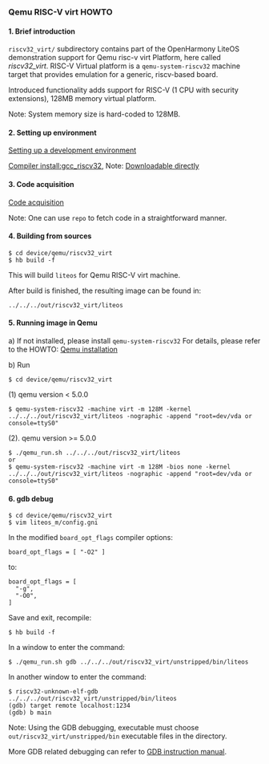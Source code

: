 ### Qemu RISC-V virt HOWTO

#### 1. Brief introduction
`riscv32_virt/` subdirectory contains part of the OpenHarmony LiteOS demonstration support for Qemu risc-v virt Platform,
here called *riscv32_virt*.
RISC-V Virtual platform is a `qemu-system-riscv32` machine target that provides emulation
for a generic, riscv-based board.

Introduced functionality adds support for RISC-V (1 CPU with security extensions), 128MB memory virtual platform.

Note: System memory size is hard-coded to 128MB.

#### 2. Setting up environment

[Setting up a development environment](https://gitee.com/openharmony/docs/blob/HEAD/en/device-dev/quick-start/quickstart-lite-env-setup.md)

[Compiler install:gcc_riscv32](https://gitee.com/openharmony/docs/blob/HEAD/en/device-dev/quick-start/quickstart-lite-steps-board3861-setting.md#section34435451256),
Note: [Downloadable directly](https://repo.huaweicloud.com/harmonyos/compiler/gcc_riscv32/7.3.0/linux/gcc_riscv32-linux-7.3.0.tar.gz)

#### 3. Code acquisition

[Code acquisition](https://gitee.com/openharmony/docs/blob/HEAD/en/device-dev/get-code/sourcecode-acquire.md)

Note: One can use `repo` to fetch code in a straightforward manner.

#### 4. Building from sources

```
$ cd device/qemu/riscv32_virt
$ hb build -f
```

This will build `liteos` for Qemu RISC-V virt machine.


After build is finished, the resulting image can be found in:
```
../../../out/riscv32_virt/liteos
```
#### 5. Running image in Qemu

a) If not installed, please install `qemu-system-riscv32`
For details, please refer to the HOWTO: [Qemu installation](https://gitee.com/openharmony/device_qemu/blob/HEAD/README.md)

b) Run

```
$ cd device/qemu/riscv32_virt
```

(1) qemu version < 5.0.0

```
$ qemu-system-riscv32 -machine virt -m 128M -kernel ../../../out/riscv32_virt/liteos -nographic -append "root=dev/vda or console=ttyS0"
```

(2). qemu version >= 5.0.0 

```
$ ./qemu_run.sh ../../../out/riscv32_virt/liteos
or
$ qemu-system-riscv32 -machine virt -m 128M -bios none -kernel ../../../out/riscv32_virt/liteos -nographic -append "root=dev/vda or console=ttyS0"
```
#### 6. gdb debug

```
$ cd device/qemu/riscv32_virt
$ vim liteos_m/config.gni
```

In the modified `board_opt_flags` compiler options:

```
board_opt_flags = [ "-O2" ]
```

to:

```
board_opt_flags = [
  "-g",
  "-O0",
]
```

Save and exit, recompile:

```
$ hb build -f
```

In a window to enter the command:

```
$ ./qemu_run.sh gdb ../../../out/riscv32_virt/unstripped/bin/liteos
```

In another window to enter the command:

```
$ riscv32-unknown-elf-gdb ../../../out/riscv32_virt/unstripped/bin/liteos
(gdb) target remote localhost:1234
(gdb) b main
```

Note: Using the GDB debugging, executable must choose `out/riscv32_virt/unstripped/bin` executable files in the
directory.

More GDB related debugging can refer to [GDB instruction manual](https://sourceware.org/gdb/current/onlinedocs/gdb).

